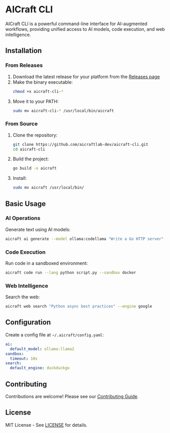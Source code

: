 # AICraft CLI

AICraft CLI is a powerful command-line interface for AI-augmented workflows, providing unified access to AI models, code execution, and web intelligence.

## Installation

### From Releases
1. Download the latest release for your platform from the [Releases page](https://github.com/aicraftlab-dev/aicraft-cli/releases)
2. Make the binary executable:
   ```bash
   chmod +x aicraft-cli-*
   ```
3. Move it to your PATH:
   ```bash
   sudo mv aicraft-cli-* /usr/local/bin/aicraft
   ```

### From Source
1. Clone the repository:
   ```bash
   git clone https://github.com/aicraftlab-dev/aicraft-cli.git
   cd aicraft-cli
   ```
2. Build the project:
   ```bash
   go build -o aicraft
   ```
3. Install:
   ```bash
   sudo mv aicraft /usr/local/bin/
   ```

## Basic Usage

### AI Operations
Generate text using AI models:
```bash
aicraft ai generate --model ollama:codellama "Write a Go HTTP server"
```

### Code Execution
Run code in a sandboxed environment:
```bash
aicraft code run --lang python script.py --sandbox docker
```

### Web Intelligence
Search the web:
```bash
aicraft web search "Python async best practices" --engine google
```

## Configuration
Create a config file at `~/.aicraft/config.yaml`:
```yaml
ai:
  default_model: ollama:llama2
sandbox:
  timeout: 10s
search:
  default_engine: duckduckgo
```

## Contributing
Contributions are welcome! Please see our [Contributing Guide](CONTRIBUTING.md).

## License
MIT License - See [LICENSE](LICENSE) for details.